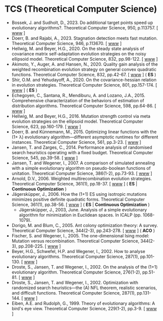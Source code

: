 # TCS (Theoretical Computer Science)

* Bossek, J. and Sudholt, D., 2023. Do additional target points speed up evolutionary algorithms?. Theoretical Computer Science, 950, p.113757. [ [www](https://www.sciencedirect.com/science/article/abs/pii/S0304397523000701) ]
* Doerr, B. and Rajabi, A., 2023. Stagnation detection meets fast mutation. Theoretical Computer Science, 946, p.113670. [ [www](https://www.sciencedirect.com/science/article/pii/S0304397522007526) ]
* Hellwig, M. and Beyer, H.G., 2020. On the steady state analysis of covariance matrix self-adaptation evolution strategies on the noisy ellipsoid model. Theoretical Computer Science, 832, pp.98-122. [ [www](https://www.sciencedirect.com/science/article/abs/pii/S0304397518303360) ]
* Akimoto, Y., Auger, A. and Hansen, N., 2020. Quality gain analysis of the weighted recombination evolution strategy on general convex quadratic functions. Theoretical Computer Science, 832, pp.42-67. [ [www](https://www.sciencedirect.com/science/article/abs/pii/S0304397518303359) ] ( **ES** )
* Shir, O.M. and Yehudayoff, A., 2020. On the covariance-hessian relation in evolution strategies. Theoretical Computer Science, 801, pp.157-174. [ [www](https://www.sciencedirect.com/science/article/abs/pii/S0304397519305468) ] ( **ES** )
* Echegoyen, C., Santana, R., Mendiburu, A. and Lozano, J.A., 2015. Comprehensive characterization of the behaviors of estimation of distribution algorithms. Theoretical Computer Science, 598, pp.64-86. [ [www](https://www.sciencedirect.com/science/article/pii/S0304397515003229) ]
* Hellwig, M. and Beyer, H.G., 2016. Mutation strength control via meta evolution strategies on the ellipsoid model. Theoretical Computer Science, 623, pp.160-179. [ [www](https://www.sciencedirect.com/science/article/pii/S030439751501172X) ]
* Doerr, B. and Künnemann, M., 2015. Optimizing linear functions with the (1+ λ) evolutionary algorithm—different asymptotic runtimes for different instances. Theoretical Computer Science, 561, pp.3-23. [ [www](https://www.sciencedirect.com/science/article/pii/S0304397514002060) ]
* Jansen, T. and Zarges, C., 2014. Performance analysis of randomised search heuristics operating with a fixed budget. Theoretical Computer Science, 545, pp.39-58. [ [www](https://www.sciencedirect.com/science/article/pii/S0304397513004611) ]
* Jansen, T. and Wegener, I., 2007. A comparison of simulated annealing with a simple evolutionary algorithm on pseudo-boolean functions of unitation. Theoretical Computer Science, 386(1-2), pp.73-93. [ [www](https://www.sciencedirect.com/science/article/pii/S0304397507004811) ]
* Arnold, D.V., 2006. Weighted multirecombination evolution strategies. Theoretical Computer Science, 361(1), pp.18-37. [ [www](https://www.sciencedirect.com/science/article/pii/S0304397506003008) ] ( **ES** | **Continuous Optimization** )
* Jägersküpper, J., 2006. How the (1+1) ES using isotropic mutations minimizes positive definite quadratic forms. Theoretical Computer Science, 361(1), pp.38-56. [ [www](https://www.sciencedirect.com/science/article/pii/S030439750600301X) ] ( **ES** | **Continuous Optimization** )
  * Jägersküpper, J., 2003, June. Analysis of a simple evolutionary algorithm for minimization in Euclidean spaces. In ICALP (pp. 1068-1079).
* Dorigo, M. and Blum, C., 2005. Ant colony optimization theory: A survey. Theoretical Computer Science, 344(2-3), pp.243-278. [ [www](https://www.sciencedirect.com/science/article/pii/S0304397505003798) ] ( **ACO** )
* Fischer, S. and Wegener, I., 2005. The one-dimensional Ising model: Mutation versus recombination. Theoretical Computer Science, 344(2-3), pp.208-225. [ [www](https://www.sciencedirect.com/science/article/pii/S0304397505002380) ]
* Beyer, H.G., Schwefel, H.P. and Wegener, I., 2002. How to analyse evolutionary algorithms. Theoretical Computer Science, 287(1), pp.101-130. [ [www](https://www.sciencedirect.com/science/article/pii/S0304397502001378) ]
* Droste, S., Jansen, T. and Wegener, I., 2002. On the analysis of the (1+1) evolutionary algorithm. Theoretical Computer Science, 276(1-2), pp.51-81. [ [www](https://www.sciencedirect.com/science/article/pii/S0304397501001827) ]
* Droste, S., Jansen, T. and Wegener, I., 2002. Optimization with randomized search heuristics—the (A) NFL theorem, realistic scenarios, and difficult functions. Theoretical Computer Science, 287(1), pp.131-144. [ [www](https://www.sciencedirect.com/science/article/pii/S0304397502000944) ]
* Eiben, A.E. and Rudolph, G., 1999. Theory of evolutionary algorithms: A bird's eye view. Theoretical Computer Science, 229(1-2), pp.3-9. [ [www](https://www.sciencedirect.com/science/article/pii/S0304397599000894) ]
